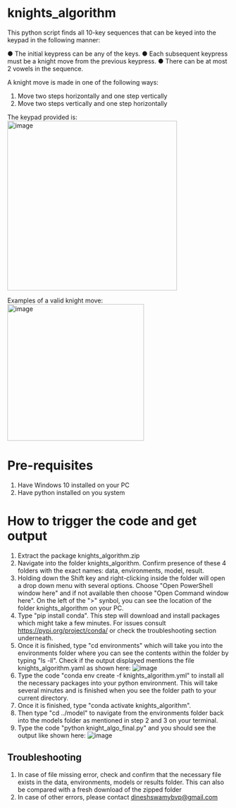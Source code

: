# knights_algorithm

This python script finds all 10-key sequences that can be keyed into the keypad
in the following manner:

●	The initial keypress can be any of the keys.
●	Each subsequent keypress must be a knight move from the previous keypress.
●	There can be at most 2 vowels in the sequence.

A knight move is made in one of the following ways:
1.	Move two steps horizontally and one step vertically
2.	Move two steps vertically and one step horizontally

The keypad provided is:
<img width="385" alt="image" src="https://github.com/user-attachments/assets/47da3383-d09e-48be-894c-765dc0e15e7d">

Examples of a valid knight move:
<img width="310" alt="image" src="https://github.com/user-attachments/assets/608aabd0-a4e0-4f09-b55c-c14cdf965c3d">

# Pre-requisites

1. Have Windows 10 installed on your PC
2. Have python installed on you system

# How to trigger the code and get output

1. Extract the package knights_algorithm.zip
2. Navigate into the folder knights_algorithm. Confirm presence of these 4 folders with the exact names: data, environments, model, result.
3. Holding down the Shift key and right-clicking inside the folder will open a drop down menu with several options. Choose "Open PowerShell window here" and if not available then choose "Open Command window here". On the left of the ">" synbol, you can see the location of the folder knights_algorithm on your PC.
4. Type "pip install conda". This step will download and install packages which might take a few minutes. For issues consult https://pypi.org/project/conda/ or check the troubleshooting section underneath.
5. Once it is finished, type "cd environments" which will take you into the environments folder where you can see the contents within the folder by typing "ls -ll". Check if the output displayed mentions the file knights_algorithm.yaml as shown here: ![image](https://github.com/user-attachments/assets/29f2e128-6c31-4266-8463-33d195723b3c)
6. Type the code "conda env create -f knights_algorithm.yml" to install all the necessary packages into your python environment. This will take several minutes and is finished when you see the folder path to your current directory.
7. Once it is finished, type "conda activate knights_algorithm".
8. Then type "cd ../model" to navigate from the environments folder back into the models folder as mentioned in step 2 and 3 on your terminal.
9. Type the code "python knight_algo_final.py" and you should see the output like shown here: ![image](https://github.com/user-attachments/assets/461aeea7-497f-48c2-8f3e-b7403c60b067)

## Troubleshooting

1. In case of file missing error, check and confirm that the necessary file exists in the data, environments, models or results folder. This can also be compared  with a fresh download of the zipped folder
2. In case of other errors, please contact dineshswamybvp@gmail.com
